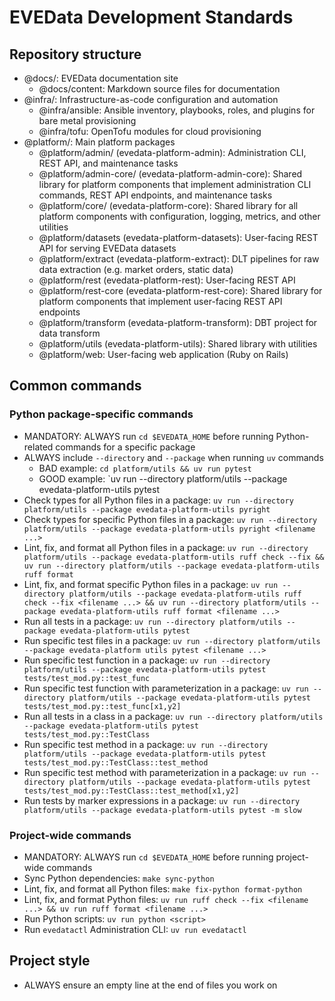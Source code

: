 # EVEData Development Standards

## Repository structure

- @docs/: EVEData documentation site
  - @docs/content: Markdown source files for documentation
- @infra/: Infrastructure-as-code configuration and automation
  - @infra/ansible: Ansible inventory, playbooks, roles, and plugins for bare metal provisioning
  - @infra/tofu: OpenTofu modules for cloud provisioning
- @platform/: Main platform packages
  - @platform/admin/ (evedata-platform-admin): Administration CLI, REST API, and maintenance tasks
  - @platform/admin-core/ (evedata-platform-admin-core): Shared library for platform components that implement administration CLI commands, REST API endpoints, and maintenance tasks
  - @platform/core/ (evedata-platform-core): Shared library for all platform components with configuration, logging, metrics, and other utilities
  - @platform/datasets (evedata-platform-datasets): User-facing REST API for serving EVEData datasets
  - @platform/extract (evedata-platform-extract): DLT pipelines for raw data extraction (e.g. market orders, static data)
  - @platform/rest (evedata-platform-rest): User-facing REST API
  - @platform/rest-core (evedata-platform-rest-core): Shared library for platform components that implement user-facing REST API endpoints
  - @platform/transform (evedata-platform-transform): DBT project for data transform
  - @platform/utils (evedata-platform-utils): Shared library with utilities
  - @platform/web: User-facing web application (Ruby on Rails)

## Common commands

### Python package-specific commands

- MANDATORY: ALWAYS run `cd $EVEDATA_HOME` before running Python-related commands for a specific package
- ALWAYS include `--directory` and `--package` when running `uv` commands
  - BAD example: `cd platform/utils && uv run pytest`
  - GOOD example: `uv run --directory platform/utils --package evedata-platform-utils pytest
- Check types for all Python files in a package: `uv run --directory platform/utils --package evedata-platform-utils pyright`
- Check types for specific Python files in a package: `uv run --directory platform/utils --package evedata-platform-utils pyright <filename ...>`
- Lint, fix, and format all Python files in a package: `uv run --directory platform/utils --package evedata-platform-utils ruff check --fix && uv run --directory platform/utils --package evedata-platform-utils ruff format`
- Lint, fix, and format specific Python files in a package: `uv run --directory platform/utils --package evedata-platform-utils ruff check --fix <filename ...> && uv run --directory platform/utils --package evedata-platform-utils ruff format <filename ...>`
- Run all tests in a package: `uv run --directory platform/utils --package evedata-platform-utils pytest`
- Run specific test files in a package: `uv run --directory platform/utils --package evedata-platform utils pytest <filename ...>`
- Run specific test function in a package: `uv run --directory platform/utils --package evedata-platform-utils pytest tests/test_mod.py::test_func`
- Run specific test function with parameterization in a package: `uv run --directory platform/utils --package evedata-platform-utils pytest tests/test_mod.py::test_func[x1,y2]`
- Run all tests in a class in a package: `uv run --directory platform/utils --package evedata-platform-utils pytest tests/test_mod.py::TestClass`
- Run specific test method in a package: `uv run --directory platform/utils --package evedata-platform-utils pytest tests/test_mod.py::TestClass::test_method`
- Run specific test method with parameterization in a package: `uv run --directory platform/utils --package evedata-platform-utils pytest tests/test_mod.py::TestClass::test_method[x1,y2]`
- Run tests by marker expressions in a package: `uv run --directory platform/utils --package evedata-platform-utils pytest -m slow`

### Project-wide commands

- MANDATORY: ALWAYS run `cd $EVEDATA_HOME` before running project-wide commands
- Sync Python dependencies: `make sync-python`
- Lint, fix, and format all Python files: `make fix-python format-python`
- Lint, fix, and format Python files: `uv run ruff check --fix <filename ...> && uv run ruff format <filename ...>`
- Run Python scripts: `uv run python <script>`
- Run `evedatactl` Administration CLI: `uv run evedatactl`

## Project style

- ALWAYS ensure an empty line at the end of files you work on
